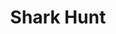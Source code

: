 ---
layout: game
title: Shark Hunt
category: Action Game
img: shark-hunt.png
lang: fr
ref: shark-hunt
contentfile: fr/shark-hunt-content.md
carousel:
  - shark-hunt/screen0.png
  - shark-hunt/screen1.png
  - shark-hunt/screen2.png
  - shark-hunt/screen3.png
  - shark-hunt/screen4.png
  - shark-hunt/screen5.png
---